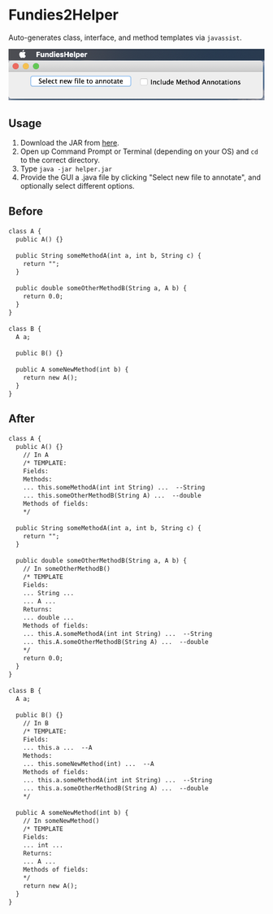 # Fundies2Helper

Auto-generates class, interface, and method templates via `javassist`.  

<img width="700px" src="screenshot2.png"></img>

## Usage

1. Download the JAR from [here](https://github.com/Makiah/Fundies2Helper/releases/download/1.3/helper.jar).  
2. Open up Command Prompt or Terminal (depending on your OS) and `cd` to the correct directory.  
3. Type `java -jar helper.jar`
4. Provide the GUI a .java file by clicking "Select new file to annotate", and optionally select different options.  

## Before 
```
class A {
  public A() {}

  public String someMethodA(int a, int b, String c) {
    return "";
  }

  public double someOtherMethodB(String a, A b) {
    return 0.0;
  }
}

class B {
  A a;

  public B() {}

  public A someNewMethod(int b) {
    return new A();
  }
}
```

## After
```
class A {
  public A() {}
    // In A
    /* TEMPLATE: 
    Fields: 
    Methods: 
    ... this.someMethodA(int int String) ...  --String
    ... this.someOtherMethodB(String A) ...  --double
    Methods of fields: 
    */

  public String someMethodA(int a, int b, String c) {
    return "";
  }

  public double someOtherMethodB(String a, A b) {
    // In someOtherMethodB() 
    /* TEMPLATE
    Fields: 
    ... String ... 
    ... A ... 
    Returns: 
    ... double ...
    Methods of fields: 
    ... this.A.someMethodA(int int String) ...  --String
    ... this.A.someOtherMethodB(String A) ...  --double
    */
    return 0.0;
  }
}

class B {
  A a;

  public B() {}
    // In B
    /* TEMPLATE: 
    Fields: 
    ... this.a ...  --A
    Methods: 
    ... this.someNewMethod(int) ...  --A
    Methods of fields: 
    ... this.a.someMethodA(int int String) ...  --String
    ... this.a.someOtherMethodB(String A) ...  --double
    */

  public A someNewMethod(int b) {
    // In someNewMethod() 
    /* TEMPLATE
    Fields: 
    ... int ... 
    Returns: 
    ... A ...
    Methods of fields: 
    */
    return new A();
  }
}
```
